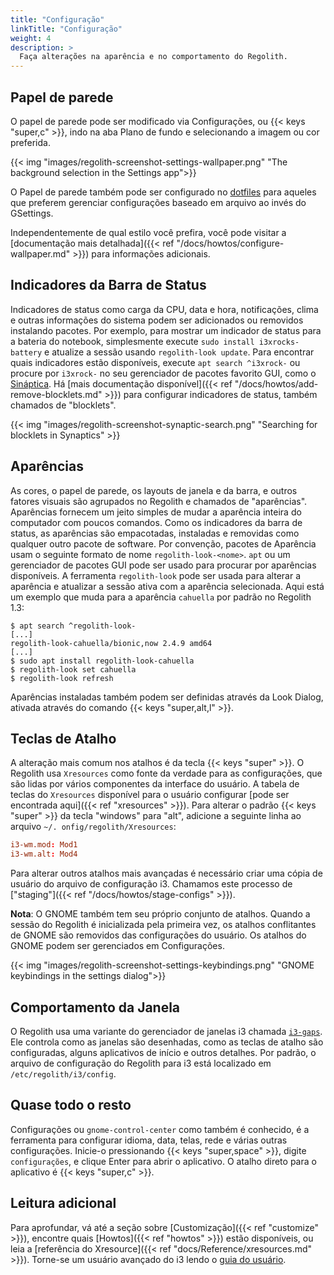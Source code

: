 ```yaml
---
title: "Configuração"
linkTitle: "Configuração"
weight: 4
description: >
  Faça alterações na aparência e no comportamento do Regolith.
---
```


## Papel de parede

O papel de parede pode ser modificado via Configurações, ou {{< keys "super,c" >}}, indo na aba Plano de fundo e selecionando a imagem ou cor preferida.

{{< img "images/regolith-screenshot-settings-wallpaper.png" "The background selection in the Settings app">}}

O Papel de parede também pode ser configurado no [dotfiles](https://en.wikipedia.org/wiki/Hidden_file_and_hidden_directory) para aqueles que preferem gerenciar configurações baseado em arquivo ao invés do GSettings.

Independentemente de qual estilo você prefira, você pode visitar a [documentação mais detalhada]({{< ref "/docs/howtos/configure-wallpaper.md" >}}) para informações adicionais.

## Indicadores da Barra de Status

Indicadores de status como carga da CPU, data e hora, notificações, clima e outras informações do sistema podem ser adicionados ou removidos instalando pacotes. Por exemplo, para mostrar um indicador de status para a bateria do notebook, simplesmente execute `sudo install i3xrocks-battery` e atualize a sessão usando `regolith-look update`. Para encontrar quais indicadores estão disponíveis, execute `apt search ^i3xrock-` ou procure por `i3xrock-` no seu gerenciador de pacotes favorito GUI, como o [Sináptica](https://help.ubuntu.com/community/SynapticHowto). Há [mais documentação disponível]({{< ref "/docs/howtos/add-remove-blocklets.md" >}}) para configurar indicadores de status, também chamados de "blocklets".

{{< img "images/regolith-screenshot-synaptic-search.png" "Searching for blocklets in Synaptics" >}}

## Aparências

As cores, o papel de parede, os layouts de janela e da barra, e outros fatores visuais são agrupados no Regolith e chamados de "aparências". Aparências fornecem um jeito simples de mudar a aparência inteira do computador com poucos comandos. Como os indicadores da barra de status, as aparências são empacotadas, instaladas e removidas como qualquer outro pacote de software. Por convenção, pacotes de Aparência usam o seguinte formato de nome `regolith-look-<nome>`. `apt` ou um gerenciador de pacotes GUI pode ser usado para procurar por aparências disponíveis. A ferramenta `regolith-look` pode ser usada para alterar a aparência e atualizar a sessão ativa com a aparência selecionada. Aqui está um exemplo que muda para a aparência `cahuella` por padrão no Regolith 1.3:

```console
$ apt search ^regolith-look-
[...]
regolith-look-cahuella/bionic,now 2.4.9 amd64
[...]
$ sudo apt install regolith-look-cahuella
$ regolith-look set cahuella
$ regolith-look refresh
```

Aparências instaladas também podem ser definidas através da Look Dialog, ativada através do comando {{< keys "super,alt,l" >}}.

## Teclas de Atalho

A alteração mais comum nos atalhos é da tecla {{< keys "super" >}}. O Regolith usa `Xresources` como fonte da verdade para as configurações, que são lidas por vários componentes da interface do usuário. A tabela de teclas do `Xresources` disponível para o usuário configurar [pode ser encontrada aqui]({{< ref "xresources" >}}). Para alterar o padrão {{< keys "super" >}} da tecla "windows" para "alt", adicione a seguinte linha ao arquivo `~/. onfig/regolith/Xresources`:

```toml
i3-wm.mod: Mod1
i3-wm.alt: Mod4
```

Para alterar outros atalhos mais avançadas é necessário criar uma cópia de usuário do arquivo de configuração i3. Chamamos este processo de ["staging"]({{< ref "/docs/howtos/stage-configs" >}}).

**Nota**: O GNOME também tem seu próprio conjunto de atalhos. Quando a sessão do Regolith é inicializada pela primeira vez, os atalhos conflitantes de GNOME são removidos das configurações do usuário. Os atalhos do GNOME podem ser gerenciados em Configurações.

{{< img "images/regolith-screenshot-settings-keybindings.png" "GNOME keybindings in the settings dialog">}}

## Comportamento da Janela

O Regolith usa uma variante do gerenciador de janelas i3 chamada [`i3-gaps`](https://github.com/Airblader/i3). Ele controla como as janelas são desenhadas, como as teclas de atalho são configuradas, alguns aplicativos de início e outros detalhes. Por padrão, o arquivo de configuração do Regolith para i3 está localizado em `/etc/regolith/i3/config`.

## Quase todo o resto

Configurações ou `gnome-control-center` como também é conhecido, é a ferramenta para configurar idioma, data, telas, rede e várias outras configurações. Inicie-o pressionando {{< keys "super,space" >}}, digite `configurações`, e clique Enter para abrir o aplicativo. O atalho direto para o aplicativo é {{< keys "super,c" >}}.

## Leitura adicional

Para aprofundar, vá até a seção sobre [Customização]({{< ref "customize" >}}), encontre quais [Howtos]({{< ref "howtos" >}}) estão disponíveis, ou leia a [referência do Xresource]({{< ref "docs/Reference/xresources.md" >}}). Torne-se um usuário avançado do i3 lendo o [guia do usuário](https://i3wm.org/docs/userguide.html).
